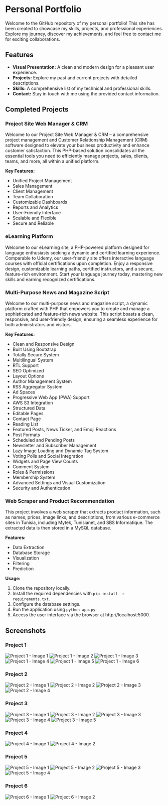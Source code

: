 # Personal Portfolio

Welcome to the GitHub repository of my personal portfolio! This site has been created to showcase my skills, projects, and professional experiences. Explore my journey, discover my achievements, and feel free to contact me for exciting collaborations.

## Features
- **Visual Presentation:** A clean and modern design for a pleasant user experience.
- **Projects:** Explore my past and current projects with detailed descriptions.
- **Skills:** A comprehensive list of my technical and professional skills.
- **Contact:** Stay in touch with me using the provided contact information.

## Completed Projects

### Project Site Web Manager & CRM
Welcome to our Project Site Web Manager & CRM – a comprehensive project management and Customer Relationship Management (CRM) software designed to elevate your business productivity and enhance customer satisfaction. This PHP-based solution consolidates all the essential tools you need to efficiently manage projects, sales, clients, teams, and more, all within a unified platform.

**Key Features:**
- Unified Project Management
- Sales Management
- Client Management
- Team Collaboration
- Customizable Dashboards
- Reports and Analytics
- User-Friendly Interface
- Scalable and Flexible
- Secure and Reliable

### eLearning Platform
Welcome to our eLearning site, a PHP-powered platform designed for language enthusiasts seeking a dynamic and certified learning experience. Comparable to Udemy, our user-friendly site offers interactive language courses with official certifications upon completion. Enjoy a responsive design, customizable learning paths, certified instructors, and a secure, feature-rich environment. Start your language journey today, mastering new skills and earning recognized certifications.

### Multi-Purpose News and Magazine Script
Welcome to our multi-purpose news and magazine script, a dynamic platform crafted with PHP that empowers you to create and manage a sophisticated and feature-rich news website. This script boasts a clean, responsive, and user-friendly design, ensuring a seamless experience for both administrators and visitors.

**Key Features:**
- Clean and Responsive Design
- Built Using Bootstrap
- Totally Secure System
- Multilingual System
- RTL Support
- SEO Optimized
- Layout Options
- Author Management System
- RSS Aggregator System
- Ad Spaces
- Progressive Web App (PWA) Support
- AWS S3 Integration
- Structured Data
- Editable Pages
- Contact Page
- Reading List
- Featured Posts, News Ticker, and Emoji Reactions
- Post Formats
- Scheduled and Pending Posts
- Newsletter and Subscriber Management
- Lazy Image Loading and Dynamic Tag System
- Voting Polls and Social Integration
- Widgets and Page View Counts
- Comment System
- Roles & Permissions
- Membership System
- Advanced Settings and Visual Customization
- Security and Authentication

### Web Scraper and Product Recommendation
This project involves a web scraper that extracts product information, such as names, prices, image links, and descriptions, from various e-commerce sites in Tunisia, including Mytek, Tunisianet, and SBS Informatique. The extracted data is then stored in a MySQL database.

**Features:**
- Data Extraction
- Database Storage
- Visualization
- Filtering
- Prediction

**Usage:**
1. Clone the repository locally.
2. Install the required dependencies with `pip install -r requirements.txt`.
3. Configure the database settings.
4. Run the application using `python app.py`.
5. Access the user interface via the browser at http://localhost:5000.

## Screenshots

### Project 1
![Project 1 - Image 1](projet1(img1).png)
![Project 1 - Image 2](projet1(img2).png)
![Project 1 - Image 3](projet1(img3).png)
![Project 1 - Image 4](projet1(img4).png)
![Project 1 - Image 5](projet1(img5).png)
![Project 1 - Image 6](projet1(img6).png)

### Project 2
![Project 2 - Image 1](projet2(img1).png)
![Project 2 - Image 2](projet2(img2).png)
![Project 2 - Image 3](projet2(img3).png)
![Project 2 - Image 4](projet2(img4).png)

### Project 3
![Project 3 - Image 1](projet3(img1).png)
![Project 3 - Image 2](projet3(img2).png)
![Project 3 - Image 3](projet3(img3).png)
![Project 3 - Image 4](projet3(img4).png)
![Project 3 - Image 5](projet3(img5).png)

### Project 4
![Project 4 - Image 1](projet4(img1).png)
![Project 4 - Image 2](projet4(img2).png)

### Project 5
![Project 5 - Image 1](projet5(img1).png)
![Project 5 - Image 2](projet5(img2).png)
![Project 5 - Image 3](projet5(img3).png)
![Project 5 - Image 4](projet5(img4).png)
### Project 6
![Project 6 - Image 1](projet6(img1).png)
![Project 6 - Image 2](projet6(img2).png)

